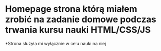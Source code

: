 # Homepage strona którą miałem zrobić na zadanie domowe podczas trwania kursu nauki HTML/CSS/JS
*Strona służyła mi wyłącznie w celu nauki na niej 
